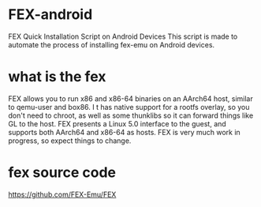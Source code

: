 # FEX-android

FEX Quick Installation Script on Android Devices 
This script is made to automate the process of installing fex-emu on Android devices.


# what is the fex

FEX allows you to run x86 and x86-64 binaries on an AArch64 host, similar to qemu-user and box86. I
t has native support for a rootfs overlay, so you don't need to chroot, as well as some thunklibs so it can forward things like GL to the host. FEX presents a Linux 5.0 interface to the guest, and supports both AArch64 and x86-64 as hosts. FEX is very much work in progress, so expect things to change.

# fex source code 

https://github.com/FEX-Emu/FEX


